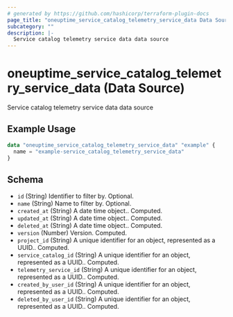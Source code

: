 ```yaml
---
# generated by https://github.com/hashicorp/terraform-plugin-docs
page_title: "oneuptime_service_catalog_telemetry_service_data Data Source - oneuptime"
subcategory: ""
description: |-
  Service catalog telemetry service data data source
---
```


# oneuptime_service_catalog_telemetry_service_data (Data Source)

Service catalog telemetry service data data source

## Example Usage

```terraform
data "oneuptime_service_catalog_telemetry_service_data" "example" {
  name = "example-service_catalog_telemetry_service_data"
}
```

## Schema

- `id` (String) Identifier to filter by. Optional.
- `name` (String) Name to filter by. Optional.
- `created_at` (String) A date time object.. Computed.
- `updated_at` (String) A date time object.. Computed.
- `deleted_at` (String) A date time object.. Computed.
- `version` (Number) Version. Computed.
- `project_id` (String) A unique identifier for an object, represented as a UUID.. Computed.
- `service_catalog_id` (String) A unique identifier for an object, represented as a UUID.. Computed.
- `telemetry_service_id` (String) A unique identifier for an object, represented as a UUID.. Computed.
- `created_by_user_id` (String) A unique identifier for an object, represented as a UUID.. Computed.
- `deleted_by_user_id` (String) A unique identifier for an object, represented as a UUID.. Computed.
